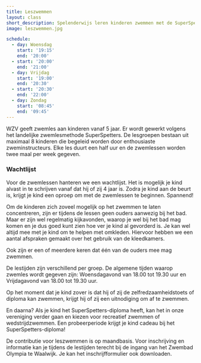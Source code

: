 ```yaml
---
title: Leszwemmen
layout: class
short_description: Spelenderwijs leren kinderen zwemmen met de SuperSpetters-methode
image: leszwemmen.jpg

schedule:
  - day: Woensdag
    start: '19:15'
    end: '20:00'
  - start: '20:00'
    end: '21:00'
  - day: Vrijdag
    start: '19:00'
    end: '20:30'
  - start: '20:30'
    end: '22:00'
  - day: Zondag
    start: '08:45'
    end: '09:45'
---
```


WZV geeft zwemles aan kinderen vanaf 5 jaar. Er wordt gewerkt volgens het landelijke zwemlesmethode SuperSpetters. De lesgroepen bestaan uit maximaal 8 kinderen die begeleid worden door enthousiaste zweminstructeurs. Elke les duurt een half uur en de zwemlessen worden twee maal per week gegeven.

### Wachtlijst
Voor de zwemlessen hanteren we een wachtlijst. Het is mogelijk je kind alvast in te schrijven vanaf dat hij of zij 4 jaar is. Zodra je kind aan de beurt is, krijgt je kind een oproep om met de zwemlessen te beginnen. Spannend!

Om de kinderen zich zoveel mogelijk op het zwemmen te laten concentreren, zijn er tijdens de lessen geen ouders aanwezig bij het bad. Maar er zijn wel regelmatig kijkavonden, waarop je wel bij het bad mag komen en je dus goed kunt zien hoe ver je kind al gevorderd is. Je kan wel altijd mee met je kind om te helpen met omkleden. Hiervoor hebben we een aantal afspraken gemaakt over het gebruik van de kleedkamers.

Ook zijn er een of meerdere keren dat één van de ouders mee mag zwemmen.

De lestijden zijn verschillend per groep. De algemene tijden waarop zwemles wordt gegeven zijn: Woensdagavond van 18.00 tot 19.30 uur en Vrijdagavond van 18.00 tot 19.30 uur.

Op het moment dat je kind zover is dat hij of zij de zelfredzaamheidstoets of diploma kan zwemmen, krijgt hij of zij een uitnodiging om af te zwemmen.

En daarna? Als je kind het SuperSpetters-diploma heeft, kan het in onze vereniging verder gaan en kiezen voor recreatief zwemmen of wedstrijdzwemmen. Een probeerperiode krijgt je kind cadeau bij het SuperSpetters-diploma!

De contributie voor leszwemmen is op maandbasis. Voor inschrijving en informatie kan je tijdens de lestijden terecht bij de ingang van het Zwembad Olympia te Waalwijk. Je kan het inschrijfformulier ook downloaden.
